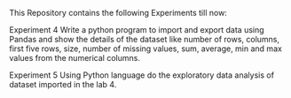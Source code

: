 This Repository contains the following Experiments till now:

Experiment 4
Write a python program to import and export data using Pandas and
show the details of the dataset like number of rows, columns, first five
rows, size, number of missing values, sum, average, min and max
values from the numerical columns.

Experiment 5
Using Python language do the exploratory data analysis of dataset
imported in the lab 4.
